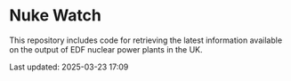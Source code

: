 # Nuke Watch

This repository includes code for retrieving the latest information available on the output of EDF nuclear power plants in the UK.

Last updated: 2025-03-23 17:09